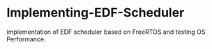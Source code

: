 # Implementing-EDF-Scheduler
 implementation of EDF scheduler based on FreeRTOS and testing OS Performance. 
